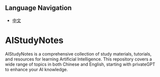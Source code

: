 ## Language Navigation
- [中文](./README_ZH.md)
# AIStudyNotes
AIStudyNotes is a comprehensive collection of study materials, tutorials, and resources for learning Artificial Intelligence. This repository covers a wide range of topics in both Chinese and English, starting with privateGPT to enhance your AI knowledge.

